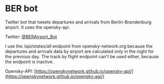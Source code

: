 # BER bot
Twitter bot that tweets departures and arrivals from Berlin-Brandenburg airport. It uses the opensky-api. 

Twitter: [@BERAirport_Bot](https://twitter.com/BERAirport_Bot)

I use the /api/states/all endpoint from opensky-network.org because the departures and arrivals data by airport are calculated only in the night for the previous day. The track by flight endpoint can't be used either, because the endpoint is inactive. 

Opensky-API: [https://openskynetwork.github.io/opensky-api/](https://openskynetwork.github.io/opensky-api/)
